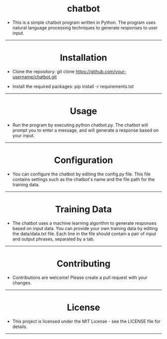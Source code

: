 <h1 align="center">chatbot </h1>

 - This is a simple chatbot program written in Python. The program uses natural language processing techniques to generate responses to user input.
<hr>
<h1 align="center">Installation</h1>

- Clone the repository: git clone https://github.com/your-username/chatbot.git<br>

- Install the required packages: pip install -r requirements.txt<br>
<hr>
<h1 align="center">Usage</h1>

- Run the program by executing python chatbot.py. The chatbot will prompt you to enter a message, and will generate a response based on your input.

<hr>
<h1 align="center">Configuration</h1>

- You can configure the chatbot by editing the config.py file. This file contains settings such as the chatbot's name and the file path for the training data.
<hr>
<h1 align="center">Training Data</h1>

- The chatbot uses a machine learning algorithm to generate responses based on input data. You can provide your own training data by editing the data/data.txt file. Each line in the file should contain a pair of input and output phrases, separated by a tab.
<hr>
<h1 align="center">Contributing</h1>

- Contributions are welcome! Please create a pull request with your changes.
<hr>
<h1 align="center">License</h1>

- This project is licensed under the MIT License - see the LICENSE file for details.
<hr>
